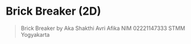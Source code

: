 # Brick Breaker (2D)

> Brick Breaker by Aka Shakthi Avri Afika 
> NIM 02221147333
> STMM Yogyakarta
